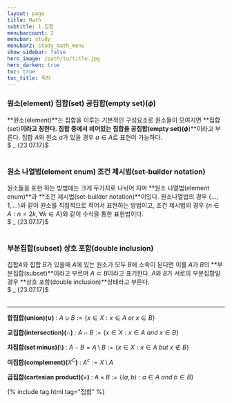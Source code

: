 ```yaml
---
layout: page
title: Math
subtitle: 1.집합
menubarcount: 2
menubar: study
menubar2: study_math_menu
show_sidebar: false
hero_image: /path/to/title.jpg
hero_darken: true
toc: true
toc_title: 목차
---
```


### **원소(element) 집합(set) 공집합(empty set)(**$\phi$**)**
**원소(element)**는 집합을 이루는 기본적인 구성요소로 원소들이 모여지면 **집합(set)**이라고 칭한다. 집합 중에서 비어있는 집합을 **공집합(empty set)(**$\phi$**)**이라고 부른다. 집합 $A$와 원소 $a$가 있을 경우 $a \in A$로 표현이 가능하다.  
$ _ {23.07.17}$<br/><br/>

### **원소 나열법(element enum)** **조건 제시법(set-builder notation)**
원소들을 표현 하는 방법에는 크게 두가지로 나뉘어 지며 **원소 나열법(element enum)**과 **조건 제시법(set-builder notation)**이있다. 원소나열법의 경우 ${\{...,1,...}\}$와 같이 원소를 직접적으로 적어서 표현하는 방법이고, 조건 제시법의 경우 ${\{n \in A : n=2k, \; \forall k \in A}\}$와 같이 수식을 통한 표현법이다.  
$ _ {23.07.17}$<br/><br/>


### **부분집합(subset) 상호 포함(double inclusion)**

집합$A$와 집합 $B$가 있을때 $A$에 있는 원소가 모두 $B$에 소속이 된다면 이를 $A$가 $B$의 **부분집합(subset)**이라고 부르며 $A \subset B$이라고 표기한다. $A$와 $B$가 서로의 부분집합일 경우 **상호 포함(double inclusion)**상태라고 부른다.  
$ _ {23.07.17}$<br/><br/>

---

**합집합(union)($\cup$)** : $A \cup B := {\{ x \in X : x \in A \ or \ x \in B}\}$

**교집합(intersection)(**$\cap$**)** : $A \cap B := {\{ x \in X : x \in A \ and \ x \in B}\}$

**차집합(set minus)(**$\setminus$**)** : $A-B =A \setminus B := {\{ x \in X : x \in A \ but \ x \notin B}\}$

**여집합(complement)(**$X^C$**)** : $A^c := X \setminus A$

**곱집합(cartesian product)(**$\times$**)** : $A \times B := {\{ (a,b) : a \in A \ and \ b \in B}\}$


{% include tag.html tag="집합" %}